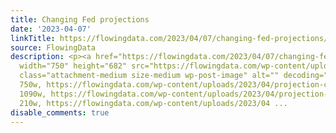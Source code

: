 ```yaml
---
title: Changing Fed projections
date: '2023-04-07'
linkTitle: https://flowingdata.com/2023/04/07/changing-fed-projections/
source: FlowingData
description: <p><a href="https://flowingdata.com/2023/04/07/changing-fed-projections/"><img
  width="750" height="682" src="https://flowingdata.com/wp-content/uploads/2023/04/projection-chart-fed-750x682.png"
  class="attachment-medium size-medium wp-post-image" alt="" decoding="async" srcset="https://flowingdata.com/wp-content/uploads/2023/04/projection-chart-fed-750x682.png
  750w, https://flowingdata.com/wp-content/uploads/2023/04/projection-chart-fed-1090x992.png
  1090w, https://flowingdata.com/wp-content/uploads/2023/04/projection-chart-fed-210x191.png
  210w, https://flowingdata.com/wp-content/uploads/2023/04 ...
disable_comments: true
---
```

<p><a href="https://flowingdata.com/2023/04/07/changing-fed-projections/"><img width="750" height="682" src="https://flowingdata.com/wp-content/uploads/2023/04/projection-chart-fed-750x682.png" class="attachment-medium size-medium wp-post-image" alt="" decoding="async" srcset="https://flowingdata.com/wp-content/uploads/2023/04/projection-chart-fed-750x682.png 750w, https://flowingdata.com/wp-content/uploads/2023/04/projection-chart-fed-1090x992.png 1090w, https://flowingdata.com/wp-content/uploads/2023/04/projection-chart-fed-210x191.png 210w, https://flowingdata.com/wp-content/uploads/2023/04 ...